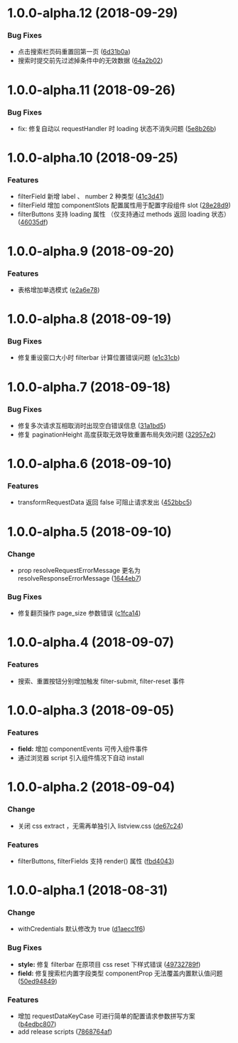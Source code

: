 # 1.0.0-alpha.12 (2018-09-29)

### Bug Fixes

- 点击搜索栏页码重置回第一页 ([6d31b0a](http://192.168.1.122:3000/pps-fe/vue-listview/commit/6d31b0a))
- 搜索时提交前先过滤掉条件中的无效数据 ([64a2b02](http://192.168.1.122:3000/pps-fe/vue-listview/commit/64a2b02))

# 1.0.0-alpha.11 (2018-09-26)

### Bug Fixes

- fix: 修复自动以 requestHandler 时 loading 状态不消失问题 ([5e8b26b](http://192.168.1.122:3000/pps-fe/vue-listview/commit/5e8b26b))

# 1.0.0-alpha.10 (2018-09-25)

### Features

- filterField 新增 label 、 number 2 种类型 ([41c3d41](http://192.168.1.122:3000/pps-fe/vue-listview/commit/41c3d41))
- filterField 增加 componentSlots 配置属性用于配置字段组件 slot ([28e28d9](http://192.168.1.122:3000/pps-fe/vue-listview/commit/28e28d9))
- filterButtons 支持 loading 属性 （仅支持通过 methods 返回 loading 状态） ([46035df](http://192.168.1.122:3000/pps-fe/vue-listview/commit/46035df))

# 1.0.0-alpha.9 (2018-09-20)

### Features

- 表格增加单选模式 ([e2a6e78](http://192.168.1.122:3000/pps-fe/vue-listview/commit/e2a6e78))

# 1.0.0-alpha.8 (2018-09-19)

### Bug Fixes

- 修复重设窗口大小时 filterbar 计算位置错误问题 ([e1c31cb](http://192.168.1.122:3000/pps-fe/vue-listview/commit/e1c31cb))

# 1.0.0-alpha.7 (2018-09-18)

### Bug Fixes

- 修复多次请求互相取消时出现空白错误信息 ([31a1bd5](http://192.168.1.122:3000/pps-fe/vue-listview/commit/31a1bd5))
- 修复 paginationHeight 高度获取无效导致重置布局失效问题 ([32957e2](http://192.168.1.122:3000/pps-fe/vue-listview/commit/32957e2))

# 1.0.0-alpha.6 (2018-09-10)

### Features

- transformRequestData 返回 false 可阻止请求发出 ([452bbc5](http://192.168.1.122:3000/pps-fe/vue-listview/commit/452bbc5))

# 1.0.0-alpha.5 (2018-09-10)

### Change

- prop resolveRequestErrorMessage 更名为 resolveResponseErrorMessage ([1644eb7](http://192.168.1.122:3000/pps-fe/vue-listview/commit/1644eb7))

### Bug Fixes

- 修复翻页操作 page_size 参数错误 ([c1fca14](http://192.168.1.122:3000/pps-fe/vue-listview/commit/c1fca14))

# 1.0.0-alpha.4 (2018-09-07)

### Features

- 搜索、重置按钮分别增加触发 filter-submit, filter-reset 事件

# 1.0.0-alpha.3 (2018-09-05)

### Features

- **field:** 增加 componentEvents 可传入组件事件
- 通过浏览器 script 引入组件情况下自动 install

# 1.0.0-alpha.2 (2018-09-04)

### Change

- 关闭 css extract ，无需再单独引入 listview.css ([de67c24](http://192.168.1.122:3000/pps-fe/vue-listview/commit/de67c24))

### Features

- filterButtons, filterFields 支持 render() 属性 ([fbd4043](http://192.168.1.122:3000/pps-fe/vue-listview/commit/fbd4043))

# 1.0.0-alpha.1 (2018-08-31)

### Change

- withCredentials 默认修改为 true ([d1aecc1f6](http://192.168.1.122:3000/pps-fe/vue-listview/commit/d1aecc1f6))

### Bug Fixes

- **style:** 修复 filterbar 在原项目 css reset 下样式错误 ([49732789f](http://192.168.1.122:3000/pps-fe/vue-listview/commit/49732789f))
- **field:** 修复搜索栏内置字段类型 componentProp 无法覆盖内置默认值问题 ([50ed94849](http://192.168.1.122:3000/pps-fe/vue-listview/commit/50ed94849))

### Features

- 增加 requestDataKeyCase 可进行简单的配置请求参数拼写方案 ([b4edbc807](http://192.168.1.122:3000/pps-fe/vue-listview/commit/b4edbc807))
- add release scripts ([7868764af](http://192.168.1.122:3000/pps-fe/vue-listview/commit/7868764af))
